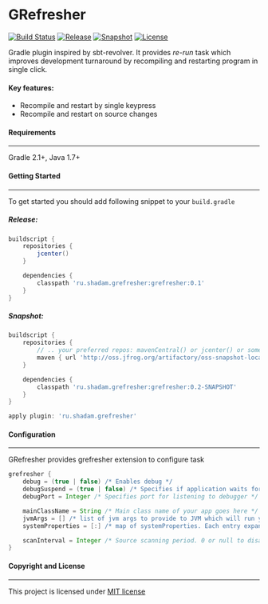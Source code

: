 GRefresher
===============

[![Build Status](https://travis-ci.org/saladinkzn/GRefresher.svg?branch=master)](https://travis-ci.org/saladinkzn/GRefresher)
[![Release](http://img.shields.io/badge/release-0.1-47b31f.svg)](https://github.com/saladinkzn/GRefresher/releases/latest)
[![Snapshot](http://img.shields.io/badge/current-0.2--SNAPSHOT-47b31f.svg)](https://github.com/saladinkzn/GRefresher/tree/master)
[![License](http://img.shields.io/badge/license-MIT-47b31f.svg)](#copyright-and-license)

Gradle plugin inspired by sbt-revolver. It provides *re-run* task which improves development turnaround by recompiling
and restarting program in single click.

#### Key features:
* Recompile and restart by single keypress
* Recompile and restart on source changes

#### Requirements
----------------
Gradle 2.1+, Java 1.7+

#### Getting Started
-----------------
To get started you should add following snippet to your `build.gradle`

##### Release:

```groovy
buildscript {
    repositories {
        jcenter()
    }

    dependencies {
        classpath 'ru.shadam.grefresher:grefresher:0.1'
    }
}
```

##### Snapshot:

```groovy
buildscript {
    repositories {
        // .. your preferred repos: mavenCentral() or jcenter() or some else (at least one is required for plugin's dependencies)
        maven { url 'http://oss.jfrog.org/artifactory/oss-snapshot-local' }
    }

    dependencies {
        classpath 'ru.shadam.grefresher:grefresher:0.2-SNAPSHOT'
    }
}

apply plugin: 'ru.shadam.grefresher'
```

#### Configuration
-----------------
GRefresher provides grefresher extension to configure task

```groovy
grefresher {
    debug = (true | false) /* Enables debug */
    debugSuspend = (true | false) /* Specifies if application waits for debugger on start */
    debugPort = Integer /* Specifies port for listening to debugger */

    mainClassName = String /* Main class name of your app goes here */
    jvmArgs = [] /* list of jvm args to provide to JVM which will run your app */
    systemProperties = [:] /* map of systemProperties. Each entry expands to following jvm arg: -D${key}=${value} */

    scanInterval = Integer /* Source scanning period. 0 or null to disable scanning */
}
```

#### Copyright and License
---------------------
This project is licensed under [MIT license](LICENSE)